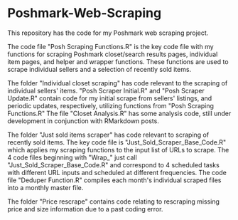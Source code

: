 # Poshmark-Web-Scraping

This repository has the code for my Poshmark web scraping project.

The code file "Posh Scraping Functions.R" is the key code file with my functions for scraping Poshmark closet/search results pages, individual item pages, and helper and wrapper functions. These functions are used to scrape individual sellers and a selection of recently sold items.

The folder "Individual closet scraping" has code relevant to the scraping of individual sellers' items. "Posh Scraper Initial.R" and "Posh Scraper Update.R" contain code for my initial scrape from sellers' listings, and periodic updates, respectively, utilizing functions from "Posh Scraping Functions.R" The file "Closet Analysis.R" has some analysis code, still under development in conjunction with RMarkdown posts.

The folder "Just sold items scraper" has code relevant to scraping of recently sold items. The key code file is "Just_Sold_Scraper_Base_Code.R" which applies my scraping functions to the input list of URLs to scrape. The 4 code files beginning with "Wrap_" just call "Just_Sold_Scraper_Base_Code.R" and correspond to 4 scheduled tasks with different URL inputs and scheduled at different frequencies. The code file "Deduper Function.R" compiles each month's individual scraped files into a monthly master file.

The folder "Price rescrape" contains code relating to rescraping missing price and size information due to a past coding error.

